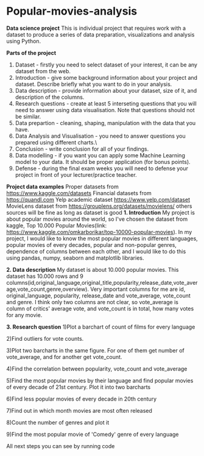 # Popular-movies-analysis
**Data science project**
This is individual project that requires work with a dataset to produce a series of data preparation, visualizations and analysis using Python.

**Parts of the project**
  1. Dataset - firstly you need to select dataset of your interest, it can be any dataset from the web.
  2. Introduction - give some background information about your project and dataset. Describe briefly what you want to do in your analysis.
  3. Data description - provide information about your dataset, size of it, and description of the columns.
  4. Research questions - create at least 5 interseting questions that you will need to answer using data visualisation. Note that questions should not be similar.
  5. Data prepartion - cleaning, shaping, manipulation with the data that you have.
  6. Data Analysis and Visualisation - you need to answer questions you prepared using different charts.\
  7. Conclusion - write conclusion for all of your findings.
  8. Data modelling - if you want you can apply some Machine Learning model to your data. It should be proper application (for bonus points).
  9. Defense - during the final exam weeks you will need to defense your project in front of your lecturer/practice teacher.

**Project data examples**
Proper datasets from https://www.kaggle.com/datasets
Financial datasets from https://quandl.com
Yelp academic dataset https://www.yelp.com/dataset
MovieLens dataset from https://grouplens.org/datasets/movielens/
others sources will be fine as long as dataset is good
**1. Introduction**
My project is about popular movies around the world, so I've chosen the dataset from kaggle, Top 10.000 Popular Movies(link: https://www.kaggle.com/omkarborikar/top-10000-popular-movies). In my project, I would like to know the most popular movies in different languages, popular movies of every decades, popular and non-popular genres, dependence of columns between each other, and I would like to do this using pandas, numpy, seaborn and matplotlib libraries.

**2. Data description**
My dataset is about 10.000 popular movies. This dataset has 10.000 rows and 9 columns(id,original_language,original_title,popularity,release_date,vote_average,vote_count,genre,overview). Very important columns for me are id, original_language, popularity, release_date and vote_average, vote_count and genre. I think only two columns are not clear, so vote_average is column of critics' average vote, and vote_count is in total, how many votes for any movie.

**3. Research question**
1)Plot a barchart of count of films for every language

2)Find outliers for vote counts.

3)Plot two barcharts in the same figure. For one of them get number of vote_average, and for another get vote_count.

4)Find the correlation between popularity, vote_count and vote_average

5)Find the most popular movies by their language and find popular movies of every decade of 21st century. Plot it into two barcharts

6)Find less popular movies of every decade in 20th century

7)Find out in which month movies are most often released

8)Count the number of genres and plot it

9)Find the most popular movie of 'Comedy' genre of every language

All next steps you can see by running code
